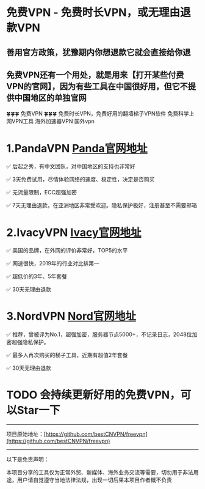 # 免费VPN - 免费时长VPN，或无理由退款VPN

## 善用官方政策，犹豫期内你想退款它就会直接给你退

## 免费VPN还有一个用处，就是用来【打开某些付费VPN的官网】，因为有些工具在中国很好用，但它不提供中国地区的单独官网

🍀🍀🍀 免费VPN 🍀🍀🍀 免费时长VPN，免费好用的翻墙梯子VPN软件 免费科学上网VPN工具 海外加速器VPN 国外vpn


# 1.PandaVPN [Panda官网地址](https://www.panhdpe.xyz/r/22216799)
✅ 后起之秀，有中文团队，对中国地区的支持也非常好

✅ 3天免费试用，尽情体验网络的速度、稳定性，决定是否购买

✅ 无流量限制，ECC超强加密

✅ 7天无理由退款，在亚洲地区非常受欢迎。隐私保护极好，注册甚至不需要邮箱

# 2.IvacyVPN [Ivacy官网地址](https://www.ivacykodi.com/easter-deal-2020/?aff=91814&data1=excellent&data2=freevpn)
✅ 美国的品牌，在外网的评价非常好，TOP5的水平

✅ 网速很快，2019年的行业对比排第一

✅ 超低价的3年、5年套餐

✅ 30天无理由退款

# 3.NordVPN   [Nord官网地址](https://go.nordlocker.net/aff_c?offer_id=15&aff_id=38201&url_id=6063&aff_sub=github&aff_click_id=freevpn)
✅ 推荐，曾被评为No.1，超强加密，服务器节点5000+，不记录日志，2048位加密超强隐私保护。

✅ 最多人再次购买的梯子工具，近期有超值2年套餐

✅ 30天无理由退款



# TODO 会持续更新好用的免费VPN，可以Star一下

----

项目原始地址：[https://github.com/bestCNVPN/freevpn](https://github.com/bestCNVPN/freevpn)

----

以下是免责声明：

本项目分享的工具仅为正常外贸、新媒体、海外业务交流等需要，切勿用于非法用途，用户请自觉遵守当地法律法规，出现一切后果本项目作者概不负责

